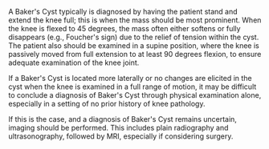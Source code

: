 A Baker's Cyst typically is diagnosed by having the patient stand and extend the knee full; this is when the mass should be most prominent. When the knee is flexed to 45 degrees, the mass often either softens or fully disappears (e.g., Foucher's sign) due to the relief of tension within the cyst. The patient also should be examined in a supine position, where the knee is passively moved from full extension to at least 90 degrees flexion, to ensure adequate examination of the knee joint.

If a Baker's Cyst is located more laterally or no changes are elicited in the cyst when the knee is examined in a full range of motion, it may be difficult to conclude a diagnosis of Baker's Cyst through physical examination alone, especially in a setting of no prior history of knee pathology.

If this is the case, and a diagnosis of Baker's Cyst remains uncertain, imaging should be performed. This includes plain radiography and ultrasonography, followed by MRI, especially if considering surgery.